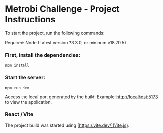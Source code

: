 # Metrobi Challenge - Project Instructions
To start the project, run the following commands:

Required: Node (Latest version 23.3.0, or mininum v18.20.5)

### First, install the dependencies:
```shell
npm install
```

### Start the server:
```shell
npm run dev
```
Access the local port generated by the build: Example: [http://localhost:5173](http://localhost:5173) to view the application.

### React / Vite
The project build was started using [https://vite.dev/](Vite.js).
